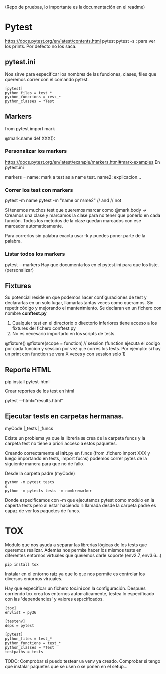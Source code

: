 (Repo de pruebas, lo importante es la documentación en el readme)

# Pytest
https://docs.pytest.org/en/latest/contents.html
pytest
pytest -s : para ver los prints. Por defecto no los saca.

## pytest.ini
Nos sirve para especificar los nombres de las funciones, clases, files que queremos correr con el comando pytest.

```
[pytest]
python_files = test_*
python_functions = test_*
python_classes = *Test
```

## Markers
from pytest import mark

@mark.name
def XXX():

### Personalizar los markers
https://docs.pytest.org/en/latest/example/markers.html#mark-examples
En pytest.ini

markers =
    name: mark a test as a name test.
    name2: explicacion...

### Correr los test con markers
pytest -m name
pytest -m "name or name2"  // and // not

Si tenemos muchos test que queremos marcar como @mark.body -> Creamos una clase y marcamos la clase para no tener que ponerlo en cada función.
Todos los metodos de la clase quedan marcados con ese marcador automaticamente.

Para correrlos sin palabra exacta usar -k y puedes poner parte de la palabra.

### Listar todos los markers
pytest --markers
Hay que documentarlos en el pytest.ini para que los liste. (personalizar)

## Fixtures
Su potencial reside en que podemos hacer configuraciones de test y declararlas en un solo lugar, llamarlas tantas veces como queramos. Sin repetir código y mejorando el mantenimiento.
Se declaran en un fichero con nombre **conftest.py**

1. Cualquier test en el directorio o directorio inferiores tiene acceso a los fixtures del fichero conftest.py
2. No es necesario importarlo en los scripts de tests.

@fixture()
@fixture(scope = function) // session  (function ejecuta el codigo por cada funcion y session por vez que corres los tests. Por ejemplo: si hay un print con function se vera X veces y con session solo 1)

## Reporte HTML
pip install pytest-html

Crear reportes de los test en html

pytest --html="results.html"




## Ejecutar tests en carpetas hermanas.

myCode
|_tests
|_funcs

Existe un problema ya que la libreria se crea de la carpeta funcs y la carpeta test no tiene a priori acceso a estos paquetes.

Creando correctamente el __init__.py en funcs (from .fichero import XXX y luego importando en tests, import fucns) podemos correr pytes de la siguiente manera para que no de fallo.

Desde la carpeta padre (myCode)

```
python -m pytest tests
ó
python -m pytests tests -m nombremarker
```

Donde especificamos con -m que ejecutamos pytest como modulo en la caperta tests pero al estar haciendo la llamada desde la carpeta padre es capaz de ver los paquetes de funcs.

# TOX

Modulo que nos ayuda a separar las librerias lógicas de los tests que queremos realizar.
Además nos permite hacer los mismos tests en diferentes entornos virtuales que queremos darle soporte (env2.7, env3.6...)

```
pip install tox
```

Instalar en el entorno raiz ya que lo que nos permite es controlar los diversos entornos virtuales.

Hay que especificar un fichero tox.ini con la configuración. 
Despues corriendo tox crea los entornos automaticamente, testea lo especificado con las
'dependencies' y valores especificados.

```
[tox]
envlist = py36

[testenv]
deps = pytest

[pytest]
python_files = test_*
python_functions = test_*
python_classes = *Test
testpaths = tests
```

TODO: Comprobar si puedo testear un venv ya creado. 
Comprobar si tengo que instalar paquetes que se usen o se ponen en el setup...

